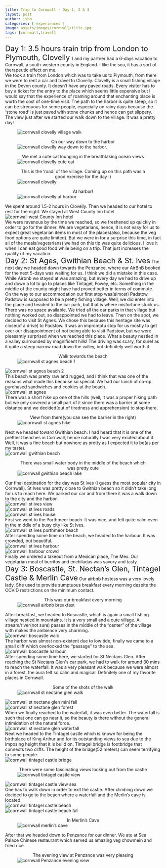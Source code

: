 ```yaml
---
title: Trip to Cornwall - Day 1, 2 & 3 
layout: post
author: isha
categories: [ experiences ]
image: assets/images/cornwall/title.jpg
tags: [cornwall,travel]
---
```



<font size="5"> Day 1: 3.5 hours train trip from London to Plymouth, Clovelly </font>
I and my partner had a 6-days vacation to Cornwall, a south-western county in England. I like the sea, it has a sort of therapeutic effect on me. 
<br />
We took a train from London which was to take us to Plymouth, from there we were to rent a car and travel to Clovelly.
Clovelly is a small fishing village in the Devon county. It doesn’t have any paved roads. Every visitor has to buy a ticket for the entry to the place which seems little expensive but I would say that the experience of roaming around that enchanting place is worth the cost of one-time visit. The path to the harbor is quite steep, so it can be strenuous for some people, especially on rainy days because the ‘stone road’ is just paved with stone chunks and hence can get slippery.
<br />
The view just after we started our walk down to the village. It was a pretty day!
<figure>
<img src="/assets/images/cornwall/1.jpg"
     alt="cornwall clovelly village walk"
     style="display: block; margin-right: auto; margin-left: auto; max-height: 700px" />
     <figcaption style="text-align: center;"></figcaption>
</figure>
<!-- On our way down to the harbor. -->
<figure>
<figcaption style="text-align: center;">On our way down to the harbor</figcaption>
<img src="/assets/images/cornwall/2.jpg"
     alt="cornwall clovelly way down to the harbor."
     style="display: block; margin-right: auto; margin-left: auto; max-height: 700px" />
</figure>
<!-- We met a cute cat lounging in the breathtaking ocean views. -->
<figure>
<figcaption style="text-align: center;">We met a cute cat lounging in the breathtaking ocean views</figcaption>
<img src="/assets/images/cornwall/3.jpg"
     alt="cornwall clovelly cute cat"
     style="display: block; margin-right: auto; margin-left: auto; max-height: 700px" />
</figure>
<!-- This is the ‘road’ of the village. Coming up on this path was a good exercise for the day :) -->
<figure>
<figcaption style="text-align: center;">This is the ‘road’ of the village. Coming up on this path was a good exercise for the day :)</figcaption>
<img src="/assets/images/cornwall/4.jpg"
     alt="cornwall clovelly"
     style="display: block; margin-right: auto; margin-left: auto; max-height: 700px" /> 
</figure>
<!-- At harbor, basking in the sun! -->
<figure>
<figcaption style="text-align: center;">At harbor!</figcaption>
<img src="/assets/images/cornwall/basking_in_sun.jpg"
     alt="cornwall clovelly at harbor"
     style="display: block; margin-right: auto; margin-left: auto; max-height: 700px" />
</figure>
We spent around 1.5-2 hours in Clovelly. Then we headed to our hotel to rest for the night. We stayed at West County Inn hotel.
<img src="/assets/images/cornwall/7.jpg"
     alt="cornwall west County Inn hotel"
     style="display: block; margin-right: auto; margin-left: auto; max-height: 700px" />
We were ravenous by the time we reached, so we freshened up quickly in order to go for the dinner. We are vegetarians, hence, it is not easy for us to expect great vegetarian items in most of the places(also, because the veg food options are quite limited). But we were in for a surprise this time, in fact all of the meals(vegetarians) we had on this tip was quite delicious. I love it when I can eat good food while being on a trip. That just increases the quality of my vacation.
<br />
<font size="5"> Day 2: St Ages, Gwithian Beach & St. Ives</font>
The next day we headed down towards the Penzance, where our AirBnB booked for the next 5-days was waiting for us. I think we did a mistake in this case. While Airbnb we stayed at was amazing, but every day we had to drive up and down a lot to go to places like Tintagel, Fowey, etc. Something in the middle of the county might have had proved better in terms of commute.
<br />
On the way to our accommodation our first stop was(almost) Padstow. Padstow is supposed to be a pretty fishing village. Well, we did enter into the place and headed to the car park, but that is where misfortune stuck us. There was no space available. We tried all the car parks in that village but nothing worked out, so disappointed we had to leave. Then on the spot, we decided to visit St Agnes. We chose this because this heritage site was close(of a drive) to Padstow. It was an impromptu stop for us mostly to get over our disappointment of not being able to visit Padstow, but we were pleasantly surprised when we reached this place. What a beauty nestled in a valley surrounded by magnificent hills! The driving was scary, for sure! as it quite a steep narrow road down the valley, but definitely well worth it.
<!-- Walk towards the beach -->
<figure>
<figcaption style="text-align: center;">Walk towards the beach</figcaption>
<img src="/assets/images/cornwall/9.jpg"
     alt="cornwall st agnes beach 1"
     style="display: block; margin-right: auto; margin-left: auto; max-height: 700px" />
</figure>
<img src="/assets/images/cornwall/10.jpg"
     alt="cornwall st agnes beach 2"
     style="display: block; margin-right: auto; margin-left: auto; max-height: 700px" />
This beach was pretty raw and rugged, and I think that was one of the reasons what made this because so special. We had our lunch of co-op purchased sandwiches and cookies at the beach.
<img src="/assets/images/cornwall/rugged.jpg"
     alt="cornwall st agnes"
     style="display: block; margin-right: auto; margin-left: auto; max-height: 700px" />
There was a short hike up one of the hills (well, it was a proper hiking path but we only covered a small part of it since there was a barrier at some distance and we decided(out of tiredness and apprehension) to stop there.
<figure>
<figcaption style="text-align: center;">View from there(you can see the barrier in the right)</figcaption>
<img src="/assets/images/cornwall/13.jpg"
     alt="ccornwall st agnes hike"
     style="display: block; margin-right: auto; margin-left: auto; max-height: 700px" />
</figure>
Next we headed toward Gwithian beach. I had heard that it is one of the prettiest beaches in Cornwall, hence naturally I was very excited about it. Well, it was a fine beach but nowhere as pretty as I expected it to be(as per my taste).
<img src="/assets/images/cornwall/14.jpg"
     alt="cornwall gwithian beach"
     style="display: block; margin-right: auto; margin-left: auto; max-height: 700px" />
<!-- There was small water body in the middle of the beach which was pretty cute. -->
<figure>
<figcaption style="text-align: center;">There was small water body in the middle of the beach which was pretty cute</figcaption>
<img src="/assets/images/cornwall/middle_lake.jpg"
     alt="cornwall gwithian beach lake"
     style="display: block; margin-right: auto; margin-left: auto; max-height: 700px" />
</figure>
Our final destination for the day was St Ives (I guess the most popular city in Cornwall). St Ives was pretty close to Gwithian beach so it didn’t take long for us to reach here. We parked our car and from there it was a walk down to the city and the harbor. 
<img src="/assets/images/cornwall/16.jpg"
     alt="cornwall st ives view"
     style="display: block; margin-right: auto; margin-left: auto; max-height: 700px" />
<img src="/assets/images/cornwall/17.jpg"
     alt="cornwall st ives roads"
     style="display: block; margin-right: auto; margin-left: auto; max-height: 700px" />
<img src="/assets/images/cornwall/18.jpg"
     alt="cornwall st ives house"
     style="display: block; margin-right: auto; margin-left: auto; max-height: 700px" />
First we went to the Porthmeor beach. It was nice, and felt quite calm even in the middle of a busy city like St Ives.
<img src="/assets/images/cornwall/20.jpg"
     alt="cornwall st ives porthmeor beach"
     style="display: block; margin-right: auto; margin-left: auto; max-height: 700px" />
After spending some time on the beach, we headed to the harbour. It was crowded, but beautiful.
<img src="/assets/images/cornwall/21.jpg"
     alt="cornwall st ives harbour"
     style="display: block; margin-right: auto; margin-left: auto; max-height: 700px" />
<img src="/assets/images/cornwall/22.jpg"
     alt="cornwall harbour crowd"
     style="display: block; margin-right: auto; margin-left: auto; max-height: 700px" />
Finally we ordered a takeout from a Mexican place, The Mex. Our vegetarian meal of burritos and enchiladas was savory and tasty.
<br />
<font size="5"> Day 3: Boscastle, St. Nectan’s Glen, Tintagel Castle & Merlin Cave</font>
Our airbnb hostess was a very lovely lady. She used to provide sumptuous breakfast every morning despite the COVID restrictions on the minimum contact. 
<figure>
<figcaption style="text-align: center;">This was our breakfast every morning</figcaption>
<img src="/assets/images/cornwall/breakfast.jpg"
     alt="cornwall airbnb breakfast"
     style="display: block; margin-right: auto; margin-left: auto; max-height: 700px" />
</figure>
After breakfast, we headed to Boscastle, which is again a small fishing village nestled in mountains. It is a very small and a cute village. A stream/river(not sure) passes in the middle of the “center” of the village with makes the ambience very charming.
<img src="/assets/images/cornwall/23.jpg"
     alt="cornwall boscastle walk"
     style="display: block; margin-right: auto; margin-left: auto; max-height: 700px" />
The harbor was almost non-existent due to low tide, finally we came to a small cliff which overlooked the “passage" to the sea.
<img src="/assets/images/cornwall/24.jpg"
     alt="cornwall boscastle harbour"
     style="display: block; margin-right: auto; margin-left: auto; max-height: 700px" />
After spending some time here, we started for St Nectans Glen. After reaching the St Nectans Glen's car park, we had to walk for around 30 mins to reach the waterfall. It was a very pleasant walk because we were almost in a forest, the aura felt so calm and magical. Definitely one of my favorite places in Cornwall. 
<figure>
<figcaption style="text-align: center;">Some of the shots of the walk</figcaption>
<img src="/assets/images/cornwall/walk_st_nectane_2.jpg"
     alt="cornwall st nectane glen walk"
     style="display: block; margin-right: auto; margin-left: auto; max-height: 700px" />
</figure>
<img src="/assets/images/cornwall/26.jpg"
     alt="cornwall st nectane glen mini fall"
     style="display: block; margin-right: auto; margin-left: auto; max-height: 700px" />
<img src="/assets/images/cornwall/walk_st_nectan_3.jpg"
     alt="cornwall st nectane glen forest"
     style="display: block; margin-right: auto; margin-left: auto; max-height: 700px" />
When we finally reached to the waterfall, it was even better. The waterfall is such that one can go near it, so the beauty is there without the general intimidation of the natural force.
<img src="/assets/images/cornwall/waterfall.gif"
     alt="cornwall st nectane glen waterfall"
     style="display: block; margin-right: auto; margin-left: auto; max-height: 700px" />
Next we headed to the Tintagel castle which is known for being the birthplace of King Arthur and for its outstanding views to sea due to the imposing height that it is build on.
Tintagel bridge is footbridge that connects two cliffs. The height of the bridge(52 meters) can seem terrifying to some people.
<img src="/assets/images/cornwall/bridge.jpg"
     alt="cornwall tintagel castle bridge"
     style="display: block; margin-right: auto; margin-left: auto; max-height: 700px" />
<figure>
<figcaption style="text-align: center;">There were some fascinating views looking out from the castle</figcaption>
<img src="/assets/images/cornwall/30.jpg"
     alt="cornwall tintagel castle view"
     style="display: block; margin-right: auto; margin-left: auto; max-height: 700px" />
</figure>
<img src="/assets/images/cornwall/33.jpg"
     alt="cornwall tintagel castle view sea"
     style="display: block; margin-right: auto; margin-left: auto; max-height: 700px" />
One has to walk down in order to exit the castle. After climbing down we decided to go to the beach where a waterfall and the Merlin’s cave is located.
<img src="/assets/images/cornwall/35.jpg"
     alt="cornwall tintagel castle beach"
     style="display: block; margin-right: auto; margin-left: auto; max-height: 700px" />
<img src="/assets/images/cornwall/31.jpg"
     alt="cornwall tintagel castle beach fall"
     style="display: block; margin-right: auto; margin-left: auto; max-height: 700px" />
<figure>
<figcaption style="text-align: center;">In Merlin’s Cave</figcaption>
<img src="/assets/images/cornwall/mcave.jpg"
     alt="cornwall merlin’s cave"
     style="display: block; margin-right: auto; margin-left: auto; max-height: 700px" />
</figure>
After that we headed down to Penzance for our dinner. We ate at Sea Palace Chinese restaurant which served us amazing veg chowmein and fried rice.
<figure>
<figcaption style="text-align: center;">The evening view at Penzance was very pleasing</figcaption>
<img src="/assets/images/cornwall/34.jpg"
     alt="cornwall Penzance evening view"
     style="display: block; margin-right: auto; margin-left: auto; max-height: 700px" />
</figure>